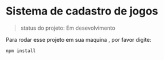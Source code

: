 <h1>Sistema de cadastro de jogos</h1>

>status do projeto: Em desevolvimento

Para rodar esse projeto em sua maquina , por favor digite:

```
npm install
```
